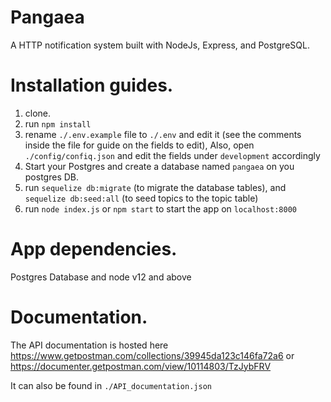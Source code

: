 # Pangaea
A HTTP notification system built with NodeJs, Express, and PostgreSQL.

# Installation guides.
1. clone.<br>
2. run `npm install`<br>
3. rename `./.env.example` file to `./.env` and edit it (see the comments inside the file for guide on the fields to edit), Also, open `./config/confiq.json` and edit the fields under `development` accordingly <br>
4. Start your Postgres and create a database named `pangaea` on you postgres DB.
5. run `sequelize db:migrate` (to migrate the database tables), and `sequelize db:seed:all` (to seed topics to the topic table) <br>
6. run `node index.js` or `npm start` to start the app on `localhost:8000` <br>

# App dependencies.
Postgres Database and node v12 and above

# Documentation.
The API documentation is hosted here https://www.getpostman.com/collections/39945da123c146fa72a6 or https://documenter.getpostman.com/view/10114803/TzJybFRV

It can also be found in `./API_documentation.json`